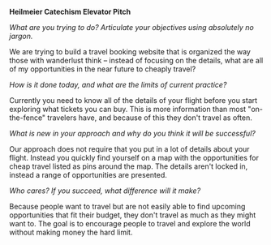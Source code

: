 **Heilmeier Catechism Elevator Pitch**

*What are you trying to do? Articulate your objectives using absolutely no jargon.*

We are trying to build a travel booking website that is organized the way those with wanderlust think – instead of focusing on the details, what are all of my opportunities in the near future to cheaply travel?

*How is it done today, and what are the limits of current practice?*

Currently you need to know all of the details of your flight before you start exploring what tickets you can buy. This is more information than most "on-the-fence" travelers have, and because of this they don't travel as often.

*What is new in your approach and why do you think it will be successful?*

Our approach does not require that you put in a lot of details about your flight. Instead you quickly find yourself on a map with the opportunities for cheap travel listed as pins around the map. The details aren't locked in, instead a range of opportunities are presented.

*Who cares? If you succeed, what difference will it make?*

Because people want to travel but are not easily able to find upcoming opportunities that fit their budget, they don't travel as much as they might want to. The goal is to encourage people to travel and explore the world without making money the hard limit.
